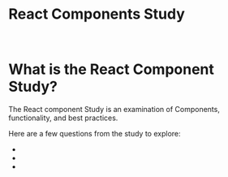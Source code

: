 # React Components Study

<br>

# What is the React Component Study?
The React component Study is an examination of Components, functionality, and best practices.

Here are a few questions from the study to explore:

* [](#)
* [](#)
* [](#)

<br>
<br>

# 

<dl>
<dd>

</dd>
</dl>

<br>
<br>

# 

<dl>
<dd>

</dd>
</dl>


